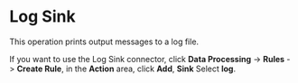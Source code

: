 # Log Sink

This operation prints output messages to a log file.

If you want to use the Log Sink connector, click **Data Processing** -> **Rules** -> **Create Rule**, in the **Action** area, click **Add**, **Sink** Select **log**.




